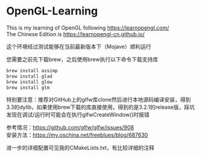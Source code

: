 # OpenGL-Learning
This is my learning of OpenGL following https://learnopengl.com/<br>
The Chinese Edition is https://learnopengl-cn.github.io/

这个环境经过测试能够在当前最新版本下（Mojave）顺利运行

您需要之前先下载brew，之后使用brew执行以下命令下载支持库

```bash
brew install assimp
brew install glad
brew install glew
brew install glm
```

特别要注意：推荐对GitHub上的glfw库clone然后进行本地源码编译安装，得到3.3的dylib，如果使用brew下载的库直接使用，得到的是3.2.1的release版，踩坑发现在调试/运行时可能会在执行glfwCreateWindow()时报错

参考情况：https://github.com/glfw/glfw/issues/908 <br>
安装方法：https://my.oschina.net/freeblues/blog/687630

进一步的详细配置可见我的CMakeLists.txt，有比较详细的注释
